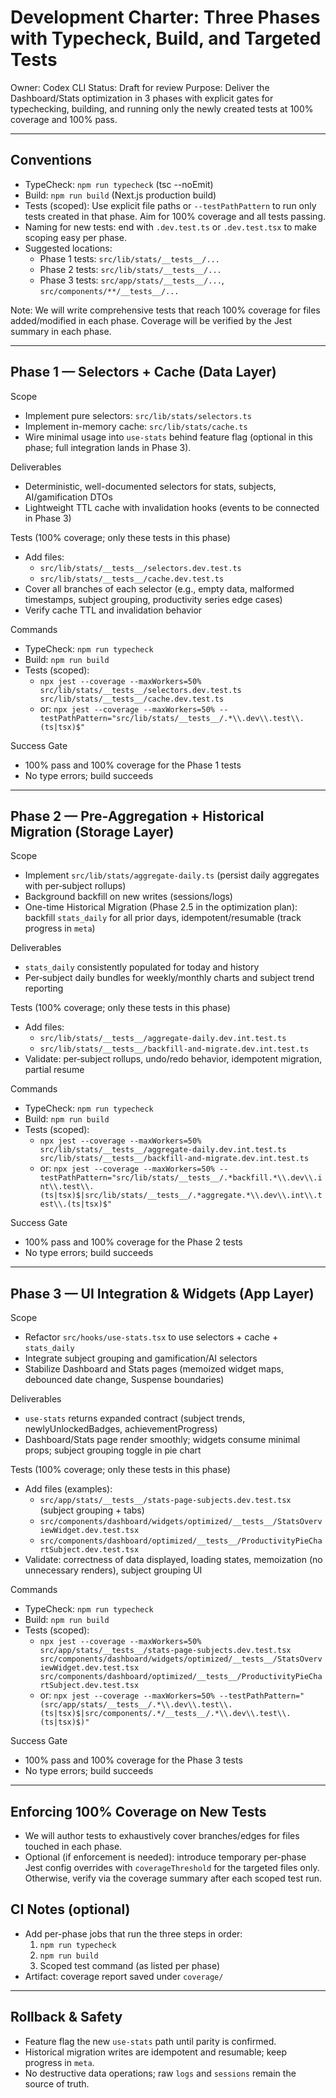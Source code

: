 # Development Charter: Three Phases with Typecheck, Build, and Targeted Tests

Owner: Codex CLI
Status: Draft for review
Purpose: Deliver the Dashboard/Stats optimization in 3 phases with explicit gates for typechecking, building, and running only the newly created tests at 100% coverage and 100% pass.

---

## Conventions

- TypeCheck: `npm run typecheck` (tsc --noEmit)
- Build: `npm run build` (Next.js production build)
- Tests (scoped): Use explicit file paths or `--testPathPattern` to run only tests created in that phase. Aim for 100% coverage and all tests passing.
- Naming for new tests: end with `.dev.test.ts` or `.dev.test.tsx` to make scoping easy per phase.
- Suggested locations:
  - Phase 1 tests: `src/lib/stats/__tests__/...`
  - Phase 2 tests: `src/lib/stats/__tests__/...`
  - Phase 3 tests: `src/app/stats/__tests__/...`, `src/components/**/__tests__/...`

Note: We will write comprehensive tests that reach 100% coverage for files added/modified in each phase. Coverage will be verified by the Jest summary in each phase.

---

## Phase 1 — Selectors + Cache (Data Layer)

Scope
- Implement pure selectors: `src/lib/stats/selectors.ts`
- Implement in-memory cache: `src/lib/stats/cache.ts`
- Wire minimal usage into `use-stats` behind feature flag (optional in this phase; full integration lands in Phase 3).

Deliverables
- Deterministic, well-documented selectors for stats, subjects, AI/gamification DTOs
- Lightweight TTL cache with invalidation hooks (events to be connected in Phase 3)

Tests (100% coverage; only these tests in this phase)
- Add files:
  - `src/lib/stats/__tests__/selectors.dev.test.ts`
  - `src/lib/stats/__tests__/cache.dev.test.ts`
- Cover all branches of each selector (e.g., empty data, malformed timestamps, subject grouping, productivity series edge cases)
- Verify cache TTL and invalidation behavior

Commands
- TypeCheck: `npm run typecheck`
- Build: `npm run build`
- Tests (scoped):
  - `npx jest --coverage --maxWorkers=50% src/lib/stats/__tests__/selectors.dev.test.ts src/lib/stats/__tests__/cache.dev.test.ts`
  - or: `npx jest --coverage --maxWorkers=50% --testPathPattern="src/lib/stats/__tests__/.*\\.dev\\.test\\.(ts|tsx)$"`

Success Gate
- 100% pass and 100% coverage for the Phase 1 tests
- No type errors; build succeeds

---

## Phase 2 — Pre‑Aggregation + Historical Migration (Storage Layer)

Scope
- Implement `src/lib/stats/aggregate-daily.ts` (persist daily aggregates with per‑subject rollups)
- Background backfill on new writes (sessions/logs)
- One-time Historical Migration (Phase 2.5 in the optimization plan): backfill `stats_daily` for all prior days, idempotent/resumable (track progress in `meta`)

Deliverables
- `stats_daily` consistently populated for today and history
- Per‑subject daily bundles for weekly/monthly charts and subject trend reporting

Tests (100% coverage; only these tests in this phase)
- Add files:
  - `src/lib/stats/__tests__/aggregate-daily.dev.int.test.ts`
  - `src/lib/stats/__tests__/backfill-and-migrate.dev.int.test.ts`
- Validate: per‑subject rollups, undo/redo behavior, idempotent migration, partial resume

Commands
- TypeCheck: `npm run typecheck`
- Build: `npm run build`
- Tests (scoped):
  - `npx jest --coverage --maxWorkers=50% src/lib/stats/__tests__/aggregate-daily.dev.int.test.ts src/lib/stats/__tests__/backfill-and-migrate.dev.int.test.ts`
  - or: `npx jest --coverage --maxWorkers=50% --testPathPattern="src/lib/stats/__tests__/.*backfill.*\\.dev\\.int\\.test\\.(ts|tsx)$|src/lib/stats/__tests__/.*aggregate.*\\.dev\\.int\\.test\\.(ts|tsx)$"`

Success Gate
- 100% pass and 100% coverage for the Phase 2 tests
- No type errors; build succeeds

---

## Phase 3 — UI Integration & Widgets (App Layer)

Scope
- Refactor `src/hooks/use-stats.tsx` to use selectors + cache + `stats_daily`
- Integrate subject grouping and gamification/AI selectors
- Stabilize Dashboard and Stats pages (memoized widget maps, debounced date change, Suspense boundaries)

Deliverables
- `use-stats` returns expanded contract (subject trends, newlyUnlockedBadges, achievementProgress)
- Dashboard/Stats page render smoothly; widgets consume minimal props; subject grouping toggle in pie chart

Tests (100% coverage; only these tests in this phase)
- Add files (examples):
  - `src/app/stats/__tests__/stats-page-subjects.dev.test.tsx` (subject grouping + tabs)
  - `src/components/dashboard/widgets/optimized/__tests__/StatsOverviewWidget.dev.test.tsx`
  - `src/components/dashboard/optimized/__tests__/ProductivityPieChartSubject.dev.test.tsx`
- Validate: correctness of data displayed, loading states, memoization (no unnecessary renders), subject grouping UI

Commands
- TypeCheck: `npm run typecheck`
- Build: `npm run build`
- Tests (scoped):
  - `npx jest --coverage --maxWorkers=50% src/app/stats/__tests__/stats-page-subjects.dev.test.tsx src/components/dashboard/widgets/optimized/__tests__/StatsOverviewWidget.dev.test.tsx src/components/dashboard/optimized/__tests__/ProductivityPieChartSubject.dev.test.tsx`
  - or: `npx jest --coverage --maxWorkers=50% --testPathPattern="(src/app/stats/__tests__/.*\\.dev\\.test\\.(ts|tsx)$|src/components/.*/__tests__/.*\\.dev\\.test\\.(ts|tsx)$)"`

Success Gate
- 100% pass and 100% coverage for the Phase 3 tests
- No type errors; build succeeds

---

## Enforcing 100% Coverage on New Tests

- We will author tests to exhaustively cover branches/edges for files touched in each phase.
- Optional (if enforcement is needed): introduce temporary per-phase Jest config overrides with `coverageThreshold` for the targeted files only. Otherwise, verify via the coverage summary after each scoped test run.

## CI Notes (optional)

- Add per-phase jobs that run the three steps in order:
  1) `npm run typecheck`
  2) `npm run build`
  3) Scoped test command (as listed per phase)
- Artifact: coverage report saved under `coverage/`

---

## Rollback & Safety

- Feature flag the new `use-stats` path until parity is confirmed.
- Historical migration writes are idempotent and resumable; keep progress in `meta`.
- No destructive data operations; raw `logs` and `sessions` remain the source of truth.

